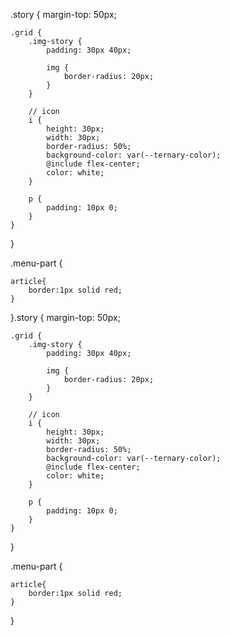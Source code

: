 .story {
    margin-top: 50px;

    .grid {
        .img-story {
            padding: 30px 40px;

            img {
                border-radius: 20px;
            }
        }

        // icon
        i {
            height: 30px;
            width: 30px;
            border-radius: 50%;
            background-color: var(--ternary-color);
            @include flex-center;
            color: white;
        }

        p {
            padding: 10px 0;
        }
    }
}

.menu-part {


    article{
        border:1px solid red;
    }
}.story {
    margin-top: 50px;

    .grid {
        .img-story {
            padding: 30px 40px;

            img {
                border-radius: 20px;
            }
        }

        // icon
        i {
            height: 30px;
            width: 30px;
            border-radius: 50%;
            background-color: var(--ternary-color);
            @include flex-center;
            color: white;
        }

        p {
            padding: 10px 0;
        }
    }
}

.menu-part {


    article{
        border:1px solid red;
    }
}